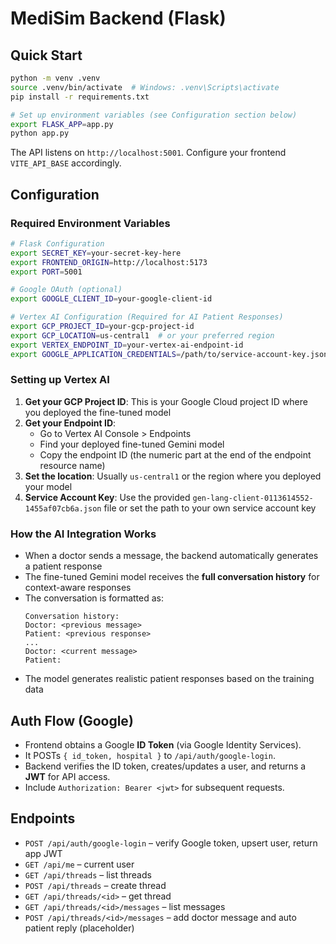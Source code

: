 # MediSim Backend (Flask)

## Quick Start
```bash
python -m venv .venv
source .venv/bin/activate  # Windows: .venv\Scripts\activate
pip install -r requirements.txt

# Set up environment variables (see Configuration section below)
export FLASK_APP=app.py
python app.py
```

The API listens on `http://localhost:5001`. Configure your frontend `VITE_API_BASE` accordingly.

## Configuration

### Required Environment Variables

```bash
# Flask Configuration
export SECRET_KEY=your-secret-key-here
export FRONTEND_ORIGIN=http://localhost:5173
export PORT=5001

# Google OAuth (optional)
export GOOGLE_CLIENT_ID=your-google-client-id

# Vertex AI Configuration (Required for AI Patient Responses)
export GCP_PROJECT_ID=your-gcp-project-id
export GCP_LOCATION=us-central1  # or your preferred region
export VERTEX_ENDPOINT_ID=your-vertex-ai-endpoint-id
export GOOGLE_APPLICATION_CREDENTIALS=/path/to/service-account-key.json
```

### Setting up Vertex AI

1. **Get your GCP Project ID**: This is your Google Cloud project ID where you deployed the fine-tuned model
2. **Get your Endpoint ID**: 
   - Go to Vertex AI Console > Endpoints
   - Find your deployed fine-tuned Gemini model
   - Copy the endpoint ID (the numeric part at the end of the endpoint resource name)
3. **Set the location**: Usually `us-central1` or the region where you deployed your model
4. **Service Account Key**: Use the provided `gen-lang-client-0113614552-1455af07cb6a.json` file or set the path to your own service account key

### How the AI Integration Works

- When a doctor sends a message, the backend automatically generates a patient response
- The fine-tuned Gemini model receives the **full conversation history** for context-aware responses
- The conversation is formatted as:
  ```
  Conversation history:
  Doctor: <previous message>
  Patient: <previous response>
  ...
  Doctor: <current message>
  Patient:
  ```
- The model generates realistic patient responses based on the training data

## Auth Flow (Google)
- Frontend obtains a Google **ID Token** (via Google Identity Services).
- It POSTs `{ id_token, hospital }` to `/api/auth/google-login`.
- Backend verifies the ID token, creates/updates a user, and returns a **JWT** for API access.
- Include `Authorization: Bearer <jwt>` for subsequent requests.

## Endpoints
- `POST /api/auth/google-login` – verify Google token, upsert user, return app JWT
- `GET /api/me` – current user
- `GET /api/threads` – list threads
- `POST /api/threads` – create thread
- `GET /api/threads/<id>` – get thread
- `GET /api/threads/<id>/messages` – list messages
- `POST /api/threads/<id>/messages` – add doctor message and auto patient reply (placeholder)